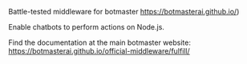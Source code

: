 Battle-tested middleware for botmaster https://botmasterai.github.io/)

Enable chatbots to perform actions on Node.js.

Find the documentation at the main botmaster website: https://botmasterai.github.io/official-middleware/fulfill/
